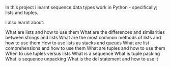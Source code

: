 In this project i learnt sequence data types work in Python - specifically; lists and tuples.

I also learnt about:

What are lists and how to use them
What are the differences and similarities between strings and lists What are the most common methods of lists and how to use them How to use lists as stacks and queues What are list comprehensions and how to use them What are tuples and how to use them When to use tuples versus lists What is a sequence What is tuple packing What is sequence unpacking What is the del statement and how to use it

